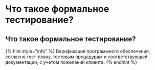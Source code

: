 # Что такое формальное тестирование?

## Что такое формальное тестирование?

{% hint style="info" %}
Верификация программного обеспечения, согласно тест-плану, тестовым процедурам и соответствующей документации, с учетом пожеланий клиента.
{% endhint %}

